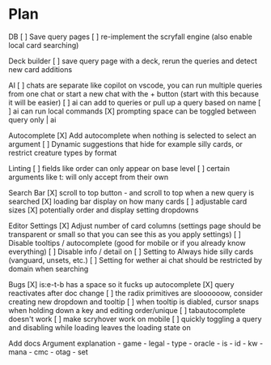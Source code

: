 # Plan

DB
    [ ] Save query pages
    [ ] re-implement the scryfall engine (also enable local card searching)

Deck builder
    [ ] save query page with a deck, rerun the queries and detect new card additions

AI
    [ ] chats are separate like copilot on vscode, you can run multiple queries from one chat or start a new chat with the + button (start with this because it will be easier)
    [ ] ai can add to queries or pull up a query based on name
    [ ] ai can run local commands
    [X] prompting space can be toggled between query only | ai

Autocomplete
    [X] Add autocomplete when nothing is selected to select an argument
    [ ] Dynamic suggestions that hide for example silly cards, or restrict creature types by format

Linting
    [ ] fields like order can only appear on base level
    [ ] certain arguments like t: will only accept from their own

Search Bar
    [X] scroll to top button - and scroll to top when a new query is searched
    [X] loading bar display on how many cards
    [ ] adjustable card sizes
    [X] potentially order and display setting dropdowns

Editor Settings
    [X] Adjust number of card columns (settings page should be transparent or small so that you can see this as you apply settings)
    [ ] Disable tooltips / autocomplete (good for mobile or if you already know everything)
    [ ] Disable info / detail on 
    [ ] Setting to Always hide silly cards (vanguard, unsets, etc.)
    [ ] Setting for wether ai chat should be restricted by domain when searching

Bugs
    [X] is:e-t-b has a space so it fucks up autocomplete
    [X] query reactivates after doc change
    [ ] the radix primitives are sloooooow, consider creating new dropdown and tooltip
    [ ] when tooltip is diabled, cursor snaps when holding down a key and editing order/unique
    [ ] tabautocomplete doesn't work
    [ ] make scryhover work on mobile
    [ ] quickly toggling a query and disabling while loading leaves the loading state on

Add docs
  Argument explanation
    - game
    - legal
    - type
    - oracle
    - is
    - id
    - kw
    - mana
    - cmc
    - otag
    - set